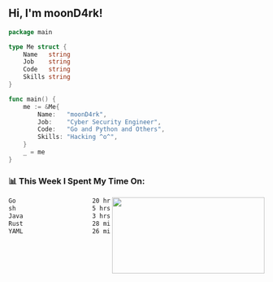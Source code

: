 <h2> Hi, I'm moonD4rk!</h2>

```go
package main

type Me struct {
	Name   string
	Job    string
	Code   string
	Skills string
}

func main() {
	me := &Me{
		Name:   "moonD4rk",
		Job:    "Cyber Security Engineer",
		Code:   "Go and Python and Others",
		Skills: "Hacking ^o^",
	}
	_ = me
}
```

<h3>📊 This Week I Spent My Time On:</h3>
<img align='right' src="https://github-readme-stats.vercel.app/api?username=moond4rk&show_icons=true&theme=radical", width="300" height="150">

<!--START_SECTION:waka-->

```txt
Go                     20 hrs 4 mins   ████████████████░░░░░░░░░   63.89 %
sh                     5 hrs 45 mins   ████▓░░░░░░░░░░░░░░░░░░░░   18.34 %
Java                   3 hrs 19 mins   ██▓░░░░░░░░░░░░░░░░░░░░░░   10.57 %
Rust                   28 mins         ▒░░░░░░░░░░░░░░░░░░░░░░░░   01.50 %
YAML                   26 mins         ▒░░░░░░░░░░░░░░░░░░░░░░░░   01.41 %
```

<!--END_SECTION:waka-->

